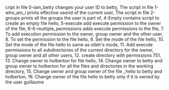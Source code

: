 cript in file 0-iam_betty changes your user ID to betty, The script in file 1-who_am_i prints effective userid of the current user, The script in file 2-groups prints all the groups the user is part of, 4-Empty contains script to create an empty file hello, 5-execute add execute permission to the owner of the file, 6-6-multiple_permissions adds execute permissions to the file, 7. To add execution permission to the owner, group owner and the other user, 8. To set the permission to the file hello, 9. Set the mode of the file hello, 10. Set the mode of the file hello to same as olleh's mode, 11. Add execute permissions to all subdirectories of the current directory for the owner, group owner and all other users, 12. create directory with permissions 751, 13. Change owner to holberton for file hello, 14. Change owner to betty and group owner to holberton for all the files and directories in the working directory, 15. Change owner and group owner of the file _hello to betty and holberton, 16. Change owner of the file hello to betty only if it is owned by the user guillaume

